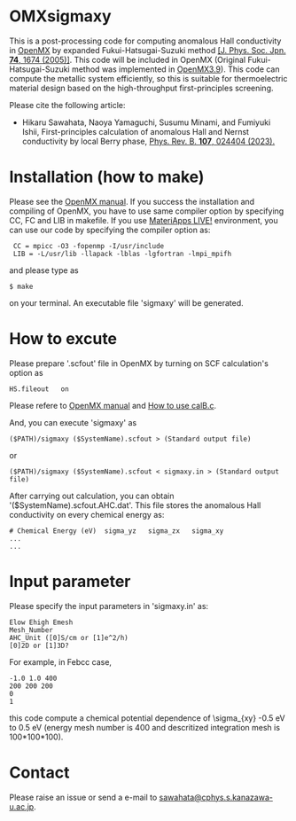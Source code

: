 # OMXsigmaxy

This is a post-processing code for computing anomalous Hall conductivity in [OpenMX](http://openmx-square.org/) by expanded Fukui-Hatsugai-Suzuki method [\[J. Phys. Soc. Jpn. **74**, 1674 (2005)\]](https://journals.jps.jp/doi/abs/10.1143/JPSJ.76.053702). This code will be included in OpenMX (Original Fukui-Hatsugai-Suzuki method was implemented in [OpenMX3.9](http://www.openmx-square.org/openmx_man3.9/node184.html)).
This code can compute the metallic system efficiently, so this is suitable for thermoelectric material design based on the high-throughput first-principles screening.

Please cite the following article:
- Hikaru Sawahata, Naoya Yamaguchi, Susumu Minami, and Fumiyuki Ishii, First-principles calculation of anomalous Hall and Nernst conductivity by local Berry phase, [Phys. Rev. B. **107**, 024404 (2023).](https://journals.aps.org/prb/abstract/10.1103/PhysRevB.107.024404)

# Installation (how to make)

Please see the [OpenMX manual](http://www.openmx-square.org/openmx_man3.9/node4.html).
If you success the installation and compiling of OpenMX, you have to use same compiler option by specifying CC, FC and LIB in makefile.
If you use [MateriApps LIVE!](http://cmsi.github.io/MateriAppsLive/) environment, you can use our code by specifying the compiler option as:
```
 CC = mpicc -O3 -fopenmp -I/usr/include
 LIB = -L/usr/lib -llapack -lblas -lgfortran -lmpi_mpifh
```
and please type as
```
$ make
```
on your terminal. An executable file 'sigmaxy' will be generated.

# How to excute

Please prepare '.scfout' file in OpenMX by turning on SCF calculation's option as
```shell script
HS.fileout   on
```
Please refere to [OpenMX manual](http://www.openmx-square.org/openmx_man3.9/node213.html) and [How to use calB.c](http://www.openmx-square.org/openmx_man3.9/node185.html).

And, you can execute 'sigmaxy' as
```shell script
($PATH)/sigmaxy ($SystemName).scfout > (Standard output file)
```
or
```shell script
($PATH)/sigmaxy ($SystemName).scfout < sigmaxy.in > (Standard output file)
```

After carrying out calculation, you can obtain '($SystemName).scfout.AHC.dat'.
This file stores the anomalous Hall conductivity on every chemical energy as:
```shell script
# Chemical Energy (eV)  sigma_yz   sigma_zx   sigma_xy
...
...
```
# Input parameter
Please specify the input parameters in 'sigmaxy.in' as:
```
Elow Ehigh Emesh
Mesh_Number
AHC_Unit ([0]S/cm or [1]e^2/h)
[0]2D or [1]3D?
```
For example, in Febcc case,
```
-1.0 1.0 400
200 200 200
0
1
```
this code compute a chemical potential dependence of 
\sigma_{xy} -0.5 eV to 0.5 eV
(energy mesh number is 400 and descritized integration mesh is 100\*100\*100).

# Contact
Please raise an issue or send a e-mail to sawahata@cphys.s.kanazawa-u.ac.jp.
